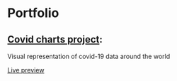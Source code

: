 # Portfolio

## [Covid charts project](https://github.com/gouiferda/gouiferda.github.io/tree/master/covid):

Visual representation of covid-19 data around the world

[Live preview](https://gouiferda.github.io/covid)

